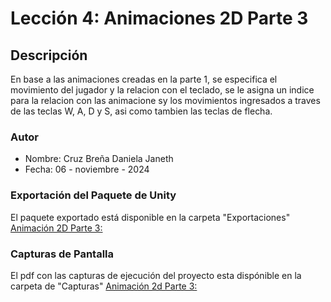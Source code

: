 
# Lección 4: Animaciones 2D Parte 3

## Descripción
En base a las animaciones creadas en la parte 1, se especifica el movimiento del jugador y la relacion con el teclado, se le asigna un indice para la relacion con las animacione sy los movimientos ingresados a traves de las teclas W, A, D y S, asi como tambien las teclas de flecha.

### Autor
- Nombre: Cruz Breña Daniela Janeth
- Fecha: 06 - noviembre - 2024

### Exportación del Paquete de Unity
El paquete exportado está disponible en la carpeta "Exportaciones"
  [Animación 2D Parte 3:]()

### Capturas de Pantalla 
El pdf con las capturas de ejecución del proyecto esta dispónible en la carpeta de "Capturas"
  [Animación 2d Parte 3:]()



